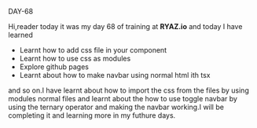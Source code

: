 DAY-68


Hi,reader today it was my day 68 of training at **RYAZ.io** and today I have learned


* Learnt how to add css file in your component
* Learnt how to use css as modules
* Explore github pages
* Learnt about how to make navbar using normal html ith tsx

and so on.I have learnt about how to import the css from the files by using modules normal files and learnt about the how to use toggle navbar by using the ternary operator and making the navbar working.I will be completing it and learning more in my futhure days.